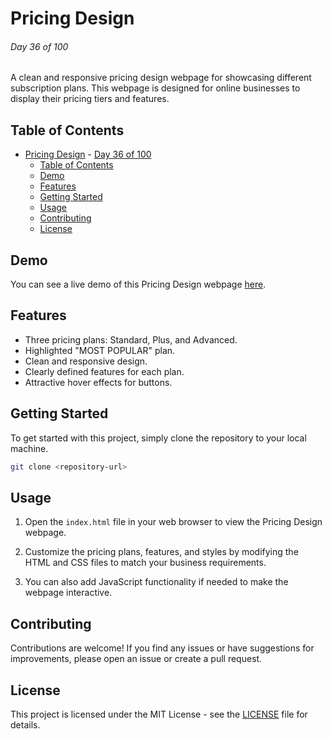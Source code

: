 # Pricing Design

###### Day 36 of 100

A clean and responsive pricing design webpage for showcasing different subscription plans. This webpage is designed for online businesses to display their pricing tiers and features.

## Table of Contents

- [Pricing Design](#pricing-design)
          - [Day 36 of 100](#day-36-of-100)
  - [Table of Contents](#table-of-contents)
  - [Demo](#demo)
  - [Features](#features)
  - [Getting Started](#getting-started)
  - [Usage](#usage)
  - [Contributing](#contributing)
  - [License](#license)

## Demo

You can see a live demo of this Pricing Design webpage [here](#).

## Features

- Three pricing plans: Standard, Plus, and Advanced.
- Highlighted "MOST POPULAR" plan.
- Clean and responsive design.
- Clearly defined features for each plan.
- Attractive hover effects for buttons.

## Getting Started

To get started with this project, simply clone the repository to your local machine.

```bash
git clone <repository-url>
```

## Usage

1. Open the `index.html` file in your web browser to view the Pricing Design webpage.

2. Customize the pricing plans, features, and styles by modifying the HTML and CSS files to match your business requirements.

3. You can also add JavaScript functionality if needed to make the webpage interactive.

## Contributing

Contributions are welcome! If you find any issues or have suggestions for improvements, please open an issue or create a pull request.

## License

This project is licensed under the MIT License - see the [LICENSE](LICENSE) file for details.
